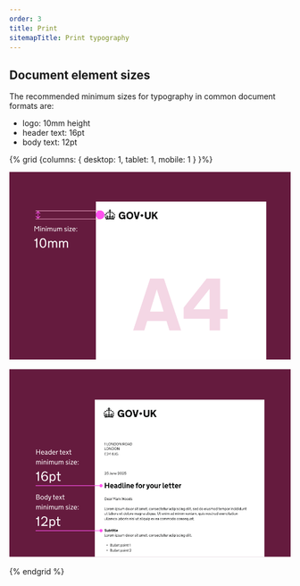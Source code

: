 ```yaml
---
order: 3
title: Print
sitemapTitle: Print typography
---
```


## Document element sizes

The recommended minimum sizes for typography in common document formats are:

- logo: 10mm height
- header text: 16pt
- body text: 12pt

{% grid {columns: { desktop: 1, tablet: 1, mobile: 1 } }%}

<div>

![Diagram of A4-sized letterhead. Labels show the minimum sizes for the logo.](./print-guide-1.svg)

</div>
<div>

![Diagram of A4-sized letter. Labels show the minimum sizes for header text and body text.](./print-guide-2.svg)

</div>

{% endgrid %}
